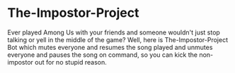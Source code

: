# The-Impostor-Project
Ever played Among Us with your friends and someone wouldn't just stop talking or yell in the middle of the game? Well, here is The-Impostor-Project Bot which mutes everyone and resumes the song played and unmutes everyone and pauses the song on command, so you can kick the non-impostor out for no stupid reason. 
